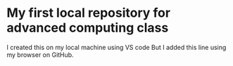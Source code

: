 # My first local repository for advanced computing class
I created this on my local machine using VS code
But I added this line using my browser on GitHub.
